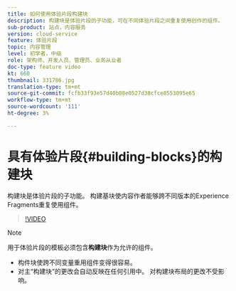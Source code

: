```yaml
---
title: 如何使用体验片段构建块
description: 构建块是体验片段的子功能，可在不同体验片段之间重复使用创作的组件。
sub-product: 站点，内容服务
version: cloud-service
feature: 体验片段
topic: 内容管理
level: 初学者，中级
role: 架构师、开发人员、管理员、业务从业者
doc-type: feature video
kt: 660
thumbnail: 331786.jpg
translation-type: tm+mt
source-git-commit: fcfb33f93e57d40b08e0527d38cfce8553095e65
workflow-type: tm+mt
source-wordcount: '111'
ht-degree: 3%

---
```



# 具有体验片段{#building-blocks}的构建块

构建块是体验片段的子功能。 构建基块使内容作者能够跨不同版本的Experience Fragments重复使用组件。

>[!VIDEO](https://video.tv.adobe.com/v/331786/?quality=9&learn=on)

>[!NOTE]
>
> 用于体验片段的模板必须包含&#x200B;**构建块**&#x200B;作为允许的组件。

* 构件块使跨不同变量重用组件变得很容易。
* 对主“构建块”的更改会自动反映在任何引用中。 对构建块布局的更改不受影响。

